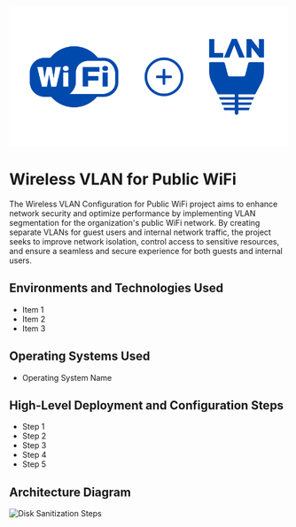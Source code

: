 <p align="center">
<img src="assets/wifi-vlan-logo.svg" alt="WiFi VLAN" />
</p>

# Wireless VLAN for Public WiFi
The Wireless VLAN Configuration for Public WiFi project aims to enhance network security and optimize performance by implementing VLAN segmentation for the organization's public WiFi network. By creating separate VLANs for guest users and internal network traffic, the project seeks to improve network isolation, control access to sensitive resources, and ensure a seamless and secure experience for both guests and internal users.

## Environments and Technologies Used

- Item 1
- Item 2
- Item 3

## Operating Systems Used

- Operating System Name

## High-Level Deployment and Configuration Steps

- Step 1
- Step 2
- Step 3
- Step 4
- Step 5

<h2>Architecture Diagram</h2>

<p>
<img src="https://i.imgur.com/DJmEXEB.png" height="80%" width="80%" alt="Disk Sanitization Steps"/>
</p>
